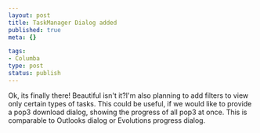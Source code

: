 ```yaml
--- 
layout: post
title: TaskManager Dialog added
published: true
meta: {}

tags: 
- Columba
type: post
status: publish
---
```

<!--exhibit:config=ex_pictorialis.cfg-->Ok, its finally there! Beautiful isn't it?I'm also planning to add filters to view only certain types of tasks. This could be useful, if we would like to provide a pop3 download dialog, showing the progress of all pop3 at once. This is comparable to Outlooks dialog or Evolutions progress dialog.
